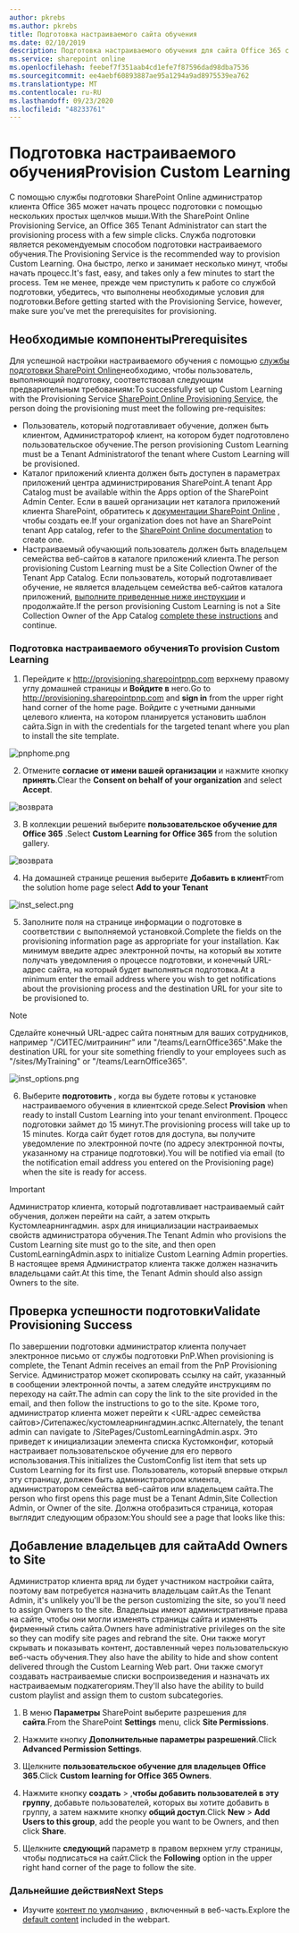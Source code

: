 ```yaml
---
author: pkrebs
ms.author: pkrebs
title: Подготовка настраиваемого сайта обучения
ms.date: 02/10/2019
description: Подготовка настраиваемого обучения для сайта Office 365 с помощью модуля подготовки SharePoint
ms.service: sharepoint online
ms.openlocfilehash: feebef7f351aab4cd1efe7f87596dad98dba7536
ms.sourcegitcommit: ee4aebf60893887ae95a1294a9ad8975539ea762
ms.translationtype: MT
ms.contentlocale: ru-RU
ms.lasthandoff: 09/23/2020
ms.locfileid: "48233761"
---
```

# <a name="provision-custom-learning"></a><span data-ttu-id="63dd2-103">Подготовка настраиваемого обучения</span><span class="sxs-lookup"><span data-stu-id="63dd2-103">Provision Custom Learning</span></span>

<span data-ttu-id="63dd2-104">С помощью службы подготовки SharePoint Online администратор клиента Office 365 может начать процесс подготовки с помощью нескольких простых щелчков мыши.</span><span class="sxs-lookup"><span data-stu-id="63dd2-104">With the SharePoint Online Provisioning Service, an Office 365 Tenant Administrator can start the provisioning process with a few simple clicks.</span></span> <span data-ttu-id="63dd2-105">Служба подготовки является рекомендуемым способом подготовки настраиваемого обучения.</span><span class="sxs-lookup"><span data-stu-id="63dd2-105">The Provisioning Service is the recommended way to provision Custom Learning.</span></span> <span data-ttu-id="63dd2-106">Она быстро, легко и занимает несколько минут, чтобы начать процесс.</span><span class="sxs-lookup"><span data-stu-id="63dd2-106">It's fast, easy, and takes only a few minutes to start the process.</span></span> <span data-ttu-id="63dd2-107">Тем не менее, прежде чем приступить к работе со службой подготовки, убедитесь, что выполнены необходимые условия для подготовки.</span><span class="sxs-lookup"><span data-stu-id="63dd2-107">Before getting started with the Provisioning Service, however, make sure you've met the prerequisites for provisioning.</span></span>

## <a name="prerequisites"></a><span data-ttu-id="63dd2-108">Необходимые компоненты</span><span class="sxs-lookup"><span data-stu-id="63dd2-108">Prerequisites</span></span>
 
<span data-ttu-id="63dd2-109">Для успешной настройки настраиваемого обучения с помощью [службы подготовки SharePoint Online](https://provisioning.sharepointpnp.com)необходимо, чтобы пользователь, выполняющий подготовку, соответствовал следующим предварительным требованиям:</span><span class="sxs-lookup"><span data-stu-id="63dd2-109">To successfully set up Custom Learning with the Provisioning Service [SharePoint Online Provisioning Service](https://provisioning.sharepointpnp.com), the person doing the provisioning must meet the following pre-requisites:</span></span> 
 
- <span data-ttu-id="63dd2-110">Пользователь, который подготавливает обучение, должен быть клиентом, Администратороф клиент, на котором будет подготовлено пользовательское обучение.</span><span class="sxs-lookup"><span data-stu-id="63dd2-110">The person provisioning Custom Learning must be a Tenant Administratorof the tenant where Custom Learning will be provisioned.</span></span>  
- <span data-ttu-id="63dd2-111">Каталог приложений клиента должен быть доступен в параметрах приложений центра администрирования SharePoint.</span><span class="sxs-lookup"><span data-stu-id="63dd2-111">A tenant App Catalog must be available within the Apps option of the SharePoint Admin Center.</span></span> <span data-ttu-id="63dd2-112">Если в вашей организации нет каталога приложений клиента SharePoint, обратитесь к [документации SharePoint Online](https://docs.microsoft.com/sharepoint/use-app-catalog) , чтобы создать ее.</span><span class="sxs-lookup"><span data-stu-id="63dd2-112">If your organization does not have an SharePoint tenant App catalog, refer to the [SharePoint Online documentation](https://docs.microsoft.com/sharepoint/use-app-catalog) to create one.</span></span>  
- <span data-ttu-id="63dd2-113">Настраиваемый обучающий пользователь должен быть владельцем семейства веб-сайтов в каталоге приложений клиента.</span><span class="sxs-lookup"><span data-stu-id="63dd2-113">The person provisioning Custom Learning must be a Site Collection Owner of the Tenant App Catalog.</span></span> <span data-ttu-id="63dd2-114">Если пользователь, который подготавливает обучение, не является владельцем семейства веб-сайтов каталога приложений, [выполните приведенные ниже инструкции](addappadmin.md) и продолжайте.</span><span class="sxs-lookup"><span data-stu-id="63dd2-114">If the person provisioning Custom Learning is not a Site Collection Owner of the App Catalog [complete these instructions](addappadmin.md) and continue.</span></span> 

### <a name="to-provision-custom-learning"></a><span data-ttu-id="63dd2-115">Подготовка настраиваемого обучения</span><span class="sxs-lookup"><span data-stu-id="63dd2-115">To provision Custom Learning</span></span>

1. <span data-ttu-id="63dd2-116">Перейдите к http://provisioning.sharepointpnp.com верхнему правому углу домашней страницы и **Войдите в** него.</span><span class="sxs-lookup"><span data-stu-id="63dd2-116">Go to http://provisioning.sharepointpnp.com and **sign in** from the upper right hand corner of the home page.</span></span>  <span data-ttu-id="63dd2-117">Войдите с учетными данными целевого клиента, на котором планируется установить шаблон сайта.</span><span class="sxs-lookup"><span data-stu-id="63dd2-117">Sign in with the  credentials for the targeted tenant where you plan to install the site template.</span></span>

![pnphome.png](media/inst_signin.png)

2. <span data-ttu-id="63dd2-119">Отмените **согласие от имени вашей организации** и нажмите кнопку **принять**.</span><span class="sxs-lookup"><span data-stu-id="63dd2-119">Clear the **Consent on behalf of your organization** and select **Accept**.</span></span>

![возврата](media/inst_perms.png)

3. <span data-ttu-id="63dd2-121">В коллекции решений выберите **пользовательское обучение для Office 365** .</span><span class="sxs-lookup"><span data-stu-id="63dd2-121">Select **Custom Learning for Office 365** from the solution gallery.</span></span>

![возврата](media/inst_select.png)

4. <span data-ttu-id="63dd2-123">На домашней странице решения выберите **Добавить в клиент**</span><span class="sxs-lookup"><span data-stu-id="63dd2-123">From the solution home page select **Add to your Tenant**</span></span>

![inst_select.png](media/inst_add.png)

5. <span data-ttu-id="63dd2-125">Заполните поля на странице информации о подготовке в соответствии с выполняемой установкой.</span><span class="sxs-lookup"><span data-stu-id="63dd2-125">Complete the fields on the provisioning information page as appropriate for your installation.</span></span> <span data-ttu-id="63dd2-126">Как минимум введите адрес электронной почты, на который вы хотите получать уведомления о процессе подготовки, и конечный URL-адрес сайта, на который будет выполняться подготовка.</span><span class="sxs-lookup"><span data-stu-id="63dd2-126">At a minimum enter the email address where you wish to get notifications about the provisioning process and the destination URL for your site to be provisioned to.</span></span>  
> [!NOTE]
> <span data-ttu-id="63dd2-127">Сделайте конечный URL-адрес сайта понятным для ваших сотрудников, например "/СИТЕС/митраининг" или "/teams/LearnOffice365".</span><span class="sxs-lookup"><span data-stu-id="63dd2-127">Make the destination URL for your site something friendly to your employees such as "/sites/MyTraining" or "/teams/LearnOffice365".</span></span>

![inst_options.png](media/inst_options.png)

6. <span data-ttu-id="63dd2-129">Выберите **подготовить** , когда вы будете готовы к установке настраиваемого обучения в клиентской среде.</span><span class="sxs-lookup"><span data-stu-id="63dd2-129">Select **Provision** when ready to install Custom Learning into your tenant environment.</span></span>  <span data-ttu-id="63dd2-130">Процесс подготовки займет до 15 минут.</span><span class="sxs-lookup"><span data-stu-id="63dd2-130">The provisioning process will take up to 15 minutes.</span></span> <span data-ttu-id="63dd2-131">Когда сайт будет готов для доступа, вы получите уведомление по электронной почте (по адресу электронной почты, указанному на странице подготовки).</span><span class="sxs-lookup"><span data-stu-id="63dd2-131">You will be notified via email (to the notification email address you entered on the Provisioning page) when the site is ready for access.</span></span>

> [!IMPORTANT]
> <span data-ttu-id="63dd2-132">Администратор клиента, который подготавливает настраиваемый сайт обучения, должен перейти на сайт, а затем открыть Кустомлеарнингадмин. aspx для инициализации настраиваемых свойств администратора обучения.</span><span class="sxs-lookup"><span data-stu-id="63dd2-132">The Tenant Admin who provisions the Custom Learning site must go to the site, and then open CustomLearningAdmin.aspx to initialize Custom Learning Admin properties.</span></span> <span data-ttu-id="63dd2-133">В настоящее время Администратор клиента также должен назначить владельцами сайт.</span><span class="sxs-lookup"><span data-stu-id="63dd2-133">At this time, the Tenant Admin should also assign Owners to the site.</span></span> 

## <a name="validate-provisioning-success"></a><span data-ttu-id="63dd2-134">Проверка успешности подготовки</span><span class="sxs-lookup"><span data-stu-id="63dd2-134">Validate Provisioning Success</span></span>

<span data-ttu-id="63dd2-135">По завершении подготовки администратор клиента получает электронное письмо от службы подготовки PnP.</span><span class="sxs-lookup"><span data-stu-id="63dd2-135">When provisioning is complete, the Tenant Admin receives an email from the PnP Provisioning Service.</span></span> <span data-ttu-id="63dd2-136">Администратор может скопировать ссылку на сайт, указанный в сообщении электронной почты, а затем следуйте инструкциям по переходу на сайт.</span><span class="sxs-lookup"><span data-stu-id="63dd2-136">The admin can copy the link to the site provided in the email, and then follow the instructions to go to the site.</span></span> <span data-ttu-id="63dd2-137">Кроме того, администратор клиента может перейти к <URL-адрес семейства сайтов>/Ситепажес/кустомлеарнингадмин.аспкс.</span><span class="sxs-lookup"><span data-stu-id="63dd2-137">Alternately, the tenant admin can navigate to <YOUR-SITE-COLLECTION-URL>/SitePages/CustomLearningAdmin.aspx.</span></span> <span data-ttu-id="63dd2-138">Это приведет к инициализации элемента списка Кустомконфиг, который настраивает пользовательское обучение для его первого использования.</span><span class="sxs-lookup"><span data-stu-id="63dd2-138">This initializes the CustomConfig list item that sets up Custom Learning for its first use.</span></span> <span data-ttu-id="63dd2-139">Пользователь, который впервые открыл эту страницу, должен быть администратором клиента, администратором семейства веб-сайтов или владельцем сайта.</span><span class="sxs-lookup"><span data-stu-id="63dd2-139">The person who first opens this page must be a Tenant Admin,Site Collection Admin, or Owner of the site.</span></span> <span data-ttu-id="63dd2-140">Должна отобразиться страница, которая выглядит следующим образом:</span><span class="sxs-lookup"><span data-stu-id="63dd2-140">You should see a page that looks like this:</span></span> 

## <a name="add-owners-to-site"></a><span data-ttu-id="63dd2-141">Добавление владельцев для сайта</span><span class="sxs-lookup"><span data-stu-id="63dd2-141">Add Owners to Site</span></span>
<span data-ttu-id="63dd2-142">Администратор клиента вряд ли будет участником настройки сайта, поэтому вам потребуется назначить владельцам сайт.</span><span class="sxs-lookup"><span data-stu-id="63dd2-142">As the Tenant Admin, it's unlikely you'll be the person customizing the site, so you'll need to assign Owners to the site.</span></span> <span data-ttu-id="63dd2-143">Владельцы имеют административные права на сайте, чтобы они могли изменять страницы сайта и изменять фирменный стиль сайта.</span><span class="sxs-lookup"><span data-stu-id="63dd2-143">Owners have administrative privileges on the site so they can modify site pages and rebrand the site.</span></span> <span data-ttu-id="63dd2-144">Они также могут скрывать и показывать контент, доставленный через пользовательскую веб-часть обучения.</span><span class="sxs-lookup"><span data-stu-id="63dd2-144">They also have the ability to hide and show content delivered through the Custom Learning Web part.</span></span> <span data-ttu-id="63dd2-145">Они также смогут создавать настраиваемые списки воспроизведения и назначать их настраиваемым подкатегориям.</span><span class="sxs-lookup"><span data-stu-id="63dd2-145">They'll also have the ability to build custom playlist and assign them to custom subcategories.</span></span>  

1. <span data-ttu-id="63dd2-146">В меню **Параметры** SharePoint выберите разрешения для **сайта**.</span><span class="sxs-lookup"><span data-stu-id="63dd2-146">From the SharePoint **Settings** menu, click **Site Permissions**.</span></span>
2. <span data-ttu-id="63dd2-147">Нажмите кнопку **Дополнительные параметры разрешений**.</span><span class="sxs-lookup"><span data-stu-id="63dd2-147">Click **Advanced Permission Settings**.</span></span>
3. <span data-ttu-id="63dd2-148">Щелкните **пользовательское обучение для владельцев Office 365**.</span><span class="sxs-lookup"><span data-stu-id="63dd2-148">Click **Custom learning for Office 365 Owners**.</span></span>
4. <span data-ttu-id="63dd2-149">Нажмите кнопку **создать**  >  ,**чтобы добавить пользователей в эту группу**, добавьте пользователей, которых вы хотите добавить в группу, а затем нажмите кнопку **общий доступ**.</span><span class="sxs-lookup"><span data-stu-id="63dd2-149">Click **New** > **Add Users to this group**, add the people you want to be Owners, and then click **Share**.</span></span>

8. <span data-ttu-id="63dd2-150">Щелкните **следующий** параметр в правом верхнем углу страницы, чтобы подписаться на сайт.</span><span class="sxs-lookup"><span data-stu-id="63dd2-150">Click the **Following** option in the upper right hand corner of the page to follow the site.</span></span>  

### <a name="next-steps"></a><span data-ttu-id="63dd2-151">Дальнейшие действия</span><span class="sxs-lookup"><span data-stu-id="63dd2-151">Next Steps</span></span>
- <span data-ttu-id="63dd2-152">Изучите [контент по умолчанию](sitecontent.md) , включенный в веб-часть.</span><span class="sxs-lookup"><span data-stu-id="63dd2-152">Explore the [default content](sitecontent.md) included in the webpart.</span></span>
